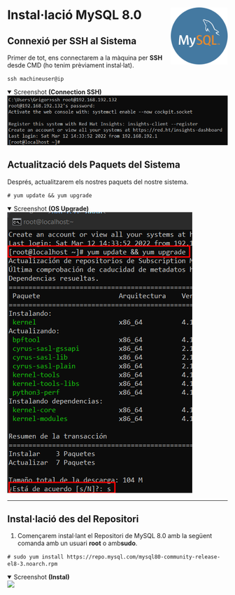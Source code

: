# Instal·lació MySQL 8.0 <img align="right" width="130" src="../imatges/mysql_logo.png"/>

## Connexió per SSH al Sistema
Primer de tot, ens connectarem a la màquina per **SSH** desde CMD (ho tenim prèviament instal·lat).
```
ssh machineuser@ip 
```
<details open>
<summary>Screenshot <b>(Connection SSH)</b></summary>
<img src="captures/ssh.png">
</details>

## Actualització dels Paquets del Sistema
Després, actualitzarem els nostres paquets del nostre sistema.
```
# yum update && yum upgrade
```
<details open>
<summary>Screenshot <b>(OS Upgrade)</b></summary>
<img src="captures/upgrade.png">
</details>
<hr>

## Instal·lació des del Repositori
1. Començarem instal·lant el Repositori de MySQL 8.0 amb la següent comanda amb un usuari **root** o amb**sudo**.
```
# sudo yum install https://repo.mysql.com/mysql80-community-release-el8-3.noarch.rpm
```
<details open>
<summary>Screenshot <b>(Instal)</b></summary>
<img src="captures/install_percona.png">
</details>
